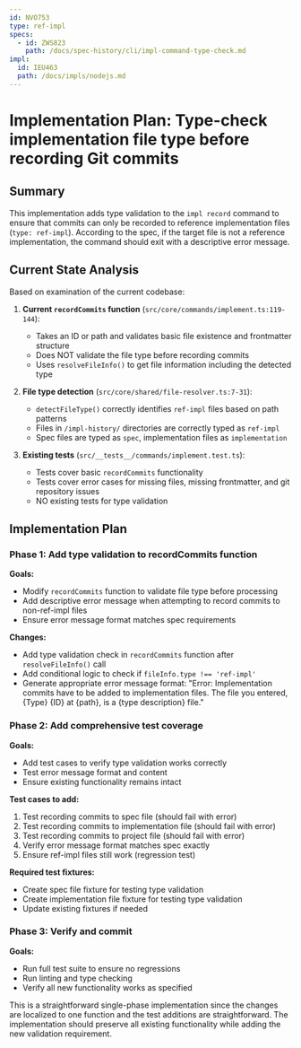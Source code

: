 ```yaml
---
id: NVO753
type: ref-impl
specs:
  - id: ZWS823
    path: /docs/spec-history/cli/impl-command-type-check.md
impl:
  id: IEU463
  path: /docs/impls/nodejs.md
---
```


# Implementation Plan: Type-check implementation file type before recording Git commits

## Summary

This implementation adds type validation to the `impl record` command to ensure that commits can only be recorded to reference implementation files (`type: ref-impl`). According to the spec, if the target file is not a reference implementation, the command should exit with a descriptive error message.

## Current State Analysis

Based on examination of the current codebase:

1. **Current `recordCommits` function** (`src/core/commands/implement.ts:119-144`):
   - Takes an ID or path and validates basic file existence and frontmatter structure
   - Does NOT validate the file type before recording commits
   - Uses `resolveFileInfo()` to get file information including the detected type

2. **File type detection** (`src/core/shared/file-resolver.ts:7-31`):
   - `detectFileType()` correctly identifies `ref-impl` files based on path patterns
   - Files in `/impl-history/` directories are correctly typed as `ref-impl`
   - Spec files are typed as `spec`, implementation files as `implementation`

3. **Existing tests** (`src/__tests__/commands/implement.test.ts`):
   - Tests cover basic `recordCommits` functionality
   - Tests cover error cases for missing files, missing frontmatter, and git repository issues
   - NO existing tests for type validation

## Implementation Plan

### Phase 1: Add type validation to recordCommits function

**Goals:**

- Modify `recordCommits` function to validate file type before processing
- Add descriptive error message when attempting to record commits to non-ref-impl files
- Ensure error message format matches spec requirements

**Changes:**

- Add type validation check in `recordCommits` function after `resolveFileInfo()` call
- Add conditional logic to check if `fileInfo.type !== 'ref-impl'`
- Generate appropriate error message format: "Error: Implementation commits have to be added to implementation files. The file you entered, {Type} {ID} at {path}, is a {type description} file."

### Phase 2: Add comprehensive test coverage

**Goals:**

- Add test cases to verify type validation works correctly
- Test error message format and content
- Ensure existing functionality remains intact

**Test cases to add:**

1. Test recording commits to spec file (should fail with error)
2. Test recording commits to implementation file (should fail with error)
3. Test recording commits to project file (should fail with error)
4. Verify error message format matches spec exactly
5. Ensure ref-impl files still work (regression test)

**Required test fixtures:**

- Create spec file fixture for testing type validation
- Create implementation file fixture for testing type validation
- Update existing fixtures if needed

### Phase 3: Verify and commit

**Goals:**

- Run full test suite to ensure no regressions
- Run linting and type checking
- Verify all new functionality works as specified

This is a straightforward single-phase implementation since the changes are localized to one function and the test additions are straightforward. The implementation should preserve all existing functionality while adding the new validation requirement.
